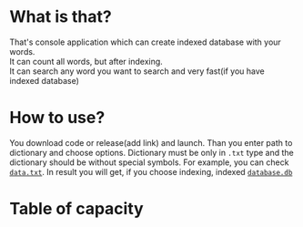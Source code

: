 # What is that?
That's console application which can create indexed database with your words.        
It can count all words, but after indexing.        
It can search any word you want to search and very fast(if you have indexed database)           

# How to use?
You download code or release(add link) and launch. Than you enter path to dictionary and choose options. Dictionary must be only in ```.txt``` type and the dictionary should be without special symbols. For example, you can check [```data.txt```](https://github.com/ddoo5/IAS/blob/main/data.txt). In result you will get, if you choose indexing, indexed [```database.db```](https://github.com/ddoo5/IAS/blob/main/test.db)

# Table of capacity


